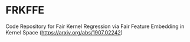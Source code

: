 # FRKFFE
Code Repository for Fair Kernel Regression via Fair Feature Embedding in Kernel Space (https://arxiv.org/abs/1907.02242)
